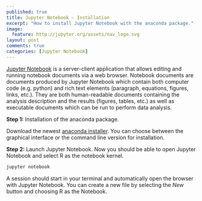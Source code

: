 ```yaml
---
published: true
title: Jupyter Notebook – Installation
excerpt: "How to install Jupyter Notebook with the anaconda package."
image:
  feature: http://jupyter.org/assets/nav_logo.svg
layout: post
comments: true
categories: [Jupyter Notebook]
---
```


[Jupyter Notebook](http://jupyter.org) is a server-client application that allows editing and running notebook documents via a web browser. Notebook documents are documents produced by Jupyter Notebook which contain both computer code (e.g. python) and rich text elements (paragraph, equations, figures, links, etc.). They are both human-readable documents containing the analysis description and the results (figures, tables, etc.) as well as executable documents which can be run to perform data analysis.


**Step 1:** Installation of the anaconda package.

Download the newest [anaconda installer](https://www.continuum.io/downloads). You can choose between the graphical interface or the command line version for installation.


**Step 2:** Launch Jupyter Notebook.
Now you should be able to open Jupyter Notebook and select R as the notebook kernel.
```sh
jupyter notebook
```
A session should start in your terminal and automatically open the browser with Jupyter Notebook. You can create a new file by selecting the *New* button and choosing R as the Notebook.
